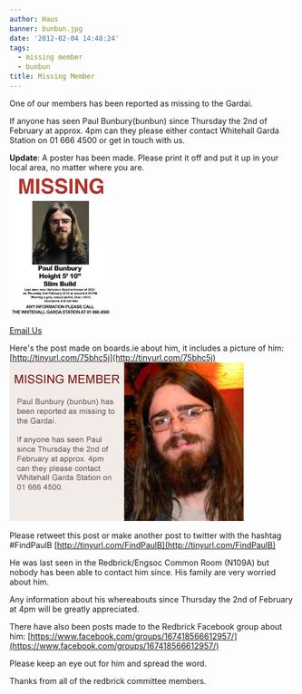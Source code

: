 ```yaml
---
author: Haus
banner: bunbun.jpg
date: '2012-02-04 14:48:24'
tags:
  - missing member
  - bunbun
title: Missing Member
---
```


One of our members has been reported as missing to the Gardai.

If anyone has seen Paul Bunbury(bunbun) since Thursday the 2nd of February at
approx. 4pm can they please either contact Whitehall Garda Station on 01 666
4500 or get in touch with us.

 <!-- more -->

**Update**: A poster has been made. Please print it off and put it up in your
local area, no matter where you are.  
![bunbun_small](bunbun_small.jpg)

[Email Us](mailto:committee@redbrick.dcu.ie)

Here's the post made on boards.ie about him, it includes a picture of him:
[http://tinyurl.com/75bhc5j](http://tinyurl.com/75bhc5j) ![bunbun](bunbun.jpg)

Please retweet this post or make another post to twitter with the hashtag
#FindPaulB [http://tinyurl.com/FindPaulB](http://tinyurl.com/FindPaulB)

He was last seen in the Redbrick/Engsoc Common Room (N109A) but nobody has been
able to contact him since. His family are very worried about him.

Any information about his whereabouts since Thursday the 2nd of February at 4pm
will be greatly appreciated.

There have also been posts made to the Redbrick Facebook group about him:
[https://www.facebook.com/groups/167418566612957/](https://www.facebook.com/groups/167418566612957/)

Please keep an eye out for him and spread the word.

Thanks from all of the redbrick committee members.
